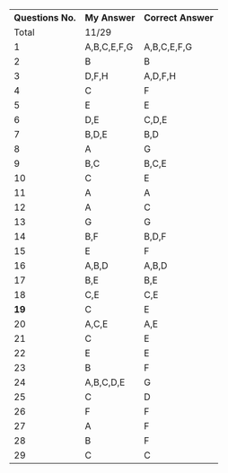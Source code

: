   <table>
  <tr>
    <th>Questions No.</th>
    <th>My Answer</th>
    <th>Correct Answer</th>

  </tr>
  <tr>
    <td>Total</td>
    <td>11/29</td>
    <td></td>

  </tr>
  <tr>
    <td>1</td>
    <td>A,B,C,E,F,G</td>
    <td>A,B,C,E,F,G</td>

  </tr>
  <tr>
    <td >2</td>
    <td>B</td>
    <td>B</td>

  </tr>
  <tr>
    <td>3</td>
    <td>D,F,H</td>
    <td>A,D,F,H</td>

  </tr>
  <tr>
    <td>4</td>
    <td>C</td>
    <td>F</td>

  </tr>
  <tr>
    <td>5</td>
    <td>E</td>
    <td>E</td>

  </tr>
  <tr>
    <td>6</td>
    <td>D,E</td>
    <td>C,D,E</td>

  </tr>
  <tr>
    <td>7</td>
    <td>B,D,E</td>
    <td>B,D</td>

  </tr>
  <tr>
    <td>8</td>
    <td>A</td>
    <td>G</td>

  </tr>
  <tr>
    <td>9</td>
    <td>B,C</td>
    <td>B,C,E</td>

  </tr>
  <tr>
    <td>10</td>
    <td>C</td>
    <td>E</td>

  </tr>
  <tr>
    <td>11</td>
    <td>A</td>
    <td>A</td>

  </tr>
  <tr>
    <td>12</td>
    <td>A</td>
    <td>C</td>

  </tr>
  <tr>
    <td>13</td>
    <td>G</td>
    <td>G</td>

  </tr>
  <tr>
    <td>14</td>
    <td>B,F</td>
    <td>B,D,F</td>

  </tr>
  <tr>
    <td>15</td>
    <td>E</td>
    <td>F</td>

  </tr>
  <tr>
    <td>16</td>
    <td>A,B,D</td>
    <td>A,B,D</td>

  </tr>
  <tr>
    <td>17</td>
    <td>B,E</td>
    <td>B,E</td>

  </tr>
  <tr>
    <td>18</td>
    <td>C,E</td>
    <td>C,E</td>

  </tr>
  <tr>
    <td><b>19</b></td>
    <td>C</td>
    <td>E</td>
 
  </tr>
  <tr>
    <td>20</td>
    <td>A,C,E</td>
    <td>A,E</td>

  </tr>
  <tr>
    <td>21</td>
    <td>C</td>
    <td>E</td>
  </tr>

  <tr>
    <td>22</td>
    <td>E</td>
    <td>E</td>
  </tr>

  <tr>
    <td>23</td>
    <td>B</td>
    <td>F</td>
  </tr>

  <tr>
    <td>24</td>
    <td>A,B,C,D,E</td>
    <td>G</td>
  </tr>

  <tr>
    <td>25</td>
    <td>C</td>
    <td>D</td>
  </tr>

  <tr>
    <td>26</td>
    <td>F</td>
    <td>F</td>
  </tr>

  <tr>
    <td>27</td>
    <td>A</td>
    <td>F</td>
  </tr>

  <tr>
    <td>28</td>
    <td>B</td>
    <td>F</td>
  </tr>

  <tr>
    <td>29</td>
    <td>C</td>
    <td>C</td>
  </tr>
  
</table>
